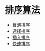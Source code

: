 # [排序算法](../xmind/algorithms.xminds)

+ [冒泡排序](../lib/sort/bubble.js)
+ [选择排序](../lib/sort/select.js)
+ [插入排序](../lib/sort/insert.js)
+ [快速排序](../lib/sort/quick.js)
